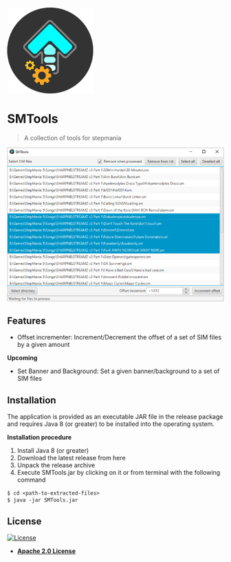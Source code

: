![GUI](/images/logo.png?raw=true)

# SMTools
> A collection of tools for stepmania

![GUI](/images/screenshot.png?raw=true)

## Features
- Offset incrementer: Increment/Decrement the offset of a set of SIM files by a given amount

**Upcoming**
- Set Banner and Background: Set a given banner/background to a set of SIM files

## Installation
The application is provided as an executable JAR file in the release package and
requires Java 8 (or greater) to be installed into the operating system.

**Installation procedure**
1. Install Java 8 (or greater)
2. Download the latest release from here
3. Unpack the release archive
4. Execute SMTools.jar by clicking on it or from terminal with the following command
```shell
$ cd <path-to-extracted-files>
$ java -jar SMTools.jar
```

## License

[![License](https://img.shields.io/badge/License-Apache%202.0-blue.svg)](https://opensource.org/licenses/Apache-2.0)
- **[Apache 2.0 License](https://opensource.org/licenses/Apache-2.0)**
